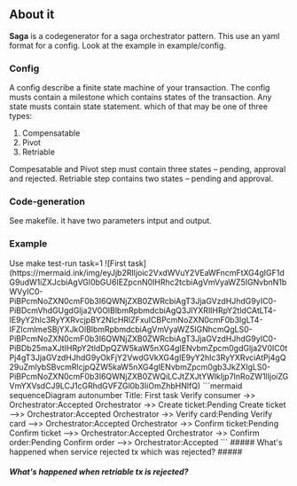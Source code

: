 ## About it ##
<b>Saga</b> is a codegenerator for a saga orchestrator pattern. This use an yaml format for a config. Look at the example in example/config.

### Config ###
A config describe a finite state machine of your transaction.
The config musts contain a milestone which contains states of the transaction.
Any state musts contain state statement.
which of that may be one of three types:
1. Compensatable 
2. Pivot
3. Retriable

Compesatable and Pivot step must contain three states – pending, approval and rejected.
Retriable step contains two states – pending and approval. 

### Code-generation ###
See makefile.
it have two parameters intput and output.


<h3>Example</h3>
Use make test-run task=1
![First task]
(https://mermaid.ink/img/eyJjb2RlIjoic2VxdWVuY2VEaWFncmFtXG4gIGF1dG9udW1iZXJcbiAgVGl0bGU6IEZpcnN0IHRhc2tcbiAgVmVyaWZ5IGNvbnN1bWVyIC0-PiBPcmNoZXN0cmF0b3I6QWNjZXB0ZWRcbiAgT3JjaGVzdHJhdG9yIC0-PiBDcmVhdGUgdGlja2V0OlBlbmRpbmdcbiAgQ3JlYXRlIHRpY2tldCAtLT4-IE9yY2hlc3RyYXRvcjpBY2NlcHRlZFxuICBPcmNoZXN0cmF0b3IgLT4-IFZlcmlmeSBjYXJkOlBlbmRpbmdcbiAgVmVyaWZ5IGNhcmQgLS0-PiBPcmNoZXN0cmF0b3I6QWNjZXB0ZWRcbiAgT3JjaGVzdHJhdG9yIC0-PiBDb25maXJtIHRpY2tldDpQZW5kaW5nXG4gIENvbmZpcm0gdGlja2V0IC0tPj4gT3JjaGVzdHJhdG9yOkFjY2VwdGVkXG4gIE9yY2hlc3RyYXRvciAtPj4gQ29uZmlybSBvcmRlcjpQZW5kaW5nXG4gIENvbmZpcm0gb3JkZXIgLS0-PiBPcmNoZXN0cmF0b3I6QWNjZXB0ZWQiLCJtZXJtYWlkIjp7InRoZW1lIjoiZGVmYXVsdCJ9LCJ1cGRhdGVFZGl0b3IiOmZhbHNlfQ)
```mermaid
sequenceDiagram
  autonumber
  Title: First task
  Verify consumer ->> Orchestrator:Accepted
  Orchestrator ->> Create ticket:Pending
  Create ticket -->> Orchestrator:Accepted
  Orchestrator ->> Verify card:Pending
  Verify card -->> Orchestrator:Accepted
  Orchestrator ->> Confirm ticket:Pending
  Confirm ticket -->> Orchestrator:Accepted
  Orchestrator ->> Confirm order:Pending
  Confirm order -->> Orchestrator:Accepted
```
##### What's happened when service rejected tx which was rejected? #####

##### What's happened when retriable tx is rejected? #####